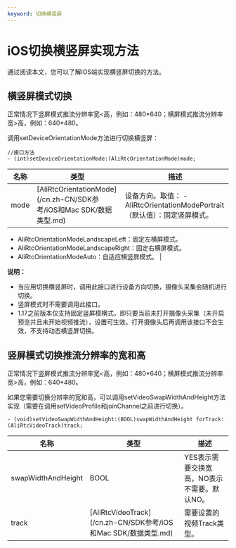 ```yaml
---
keyword: 切换横竖屏
---
```


# iOS切换横竖屏实现方法

通过阅读本文，您可以了解iOS端实现横竖屏切换的方法。

## 横竖屏模式切换

正常情况下竖屏模式推流分辨率宽<高，例如：480\*640；横屏模式推流分辨率宽\>高，例如：640\*480。

调用setDeviceOrientationMode方法进行切换横竖屏：

```
//接口方法
- (int)setDeviceOrientationMode:(AliRtcOrientationMode)mode;
```

|名称|类型|描述|
|--|--|--|
|mode|[AliRtcOrientationMode](/cn.zh-CN/SDK参考/iOS和Mac SDK/数据类型.md)|设备方向。取值： -   AliRtcOrientationModePortrait（默认值）：固定竖屏模式。
-   AliRtcOrientationModeLandscapeLeft：固定左横屏模式。
-   AliRtcOrientationModeLandscapeRight：固定右横屏模式。
-   AliRtcOrientationModeAuto：自适应横竖屏模式。 |

**说明：**

-   当应用切换横竖屏时，调用此接口进行设备方向切换，摄像头采集会随机进行切换。
-   竖屏模式时不需要调用此接口。
-   1.17之前版本仅支持固定竖屏模横式，即只要当前未打开摄像头采集（未开启预览并且未开始视频推流），设置可生效。打开摄像头后再调用该接口不会生效，不支持动态横竖屏切换。

## 竖屏模式切换推流分辨率的宽和高

正常情况下竖屏模式推流分辨率宽<高，例如：480\*640；横屏模式推流分辨率宽\>高，例如：640\*480。

如果您需要切换分辨率的宽和高，可以调用setVideoSwapWidthAndHeight方法实现（需要在调用setVideoProfile和joinChannel之前进行切换）。

```
- (void)setVideoSwapWidthAndHeight:(BOOL)swapWidthAndHeight forTrack:(AliRtcVideoTrack)track;
```

|名称|类型|描述|
|--|--|--|
|swapWidthAndHeight|BOOL|YES表示需要交换宽高，NO表示不需要。默认NO。|
|track|[AliRtcVideoTrack](/cn.zh-CN/SDK参考/iOS和Mac SDK/数据类型.md)|需要设置的视频Track类型。|

